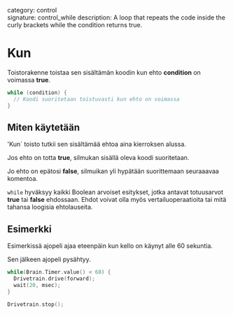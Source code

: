 category: control  
signature: control_while
description: A loop that repeats the code inside the curly brackets while the condition returns true. 

# Kun

Toistorakenne toistaa sen sisältämän koodin kun ehto **condition** on voimassa **true**.   

```cpp
while (condition) {
  // Koodi suoritetaan toistuvasti kun ehto on voimassa
}
```

## Miten käytetään

'Kun` toisto tutkii sen sisältämää ehtoa aina kierroksen alussa. 

Jos ehto on totta **true**, silmukan sisällä oleva koodi suoritetaan.

Jo ehto on epätosi **false**, silmuikan yli hypätään suorittemaan seuraaavaa komentoa.

`while` hyväksyy kaikki Boolean arvoiset esitykset, jotka antavat totuusarvot **true** tai **false** ehdossaan. Ehdot voivat olla myös vertailuoperaatioita tai mitä tahansa loogisia ehtolauseita.  

## Esimerkki

Esimerkissä ajopeli ajaa eteenpäin kun kello on käynyt alle 60 sekuntia.

Sen jälkeen ajopeli pysähtyy.

```cpp
while(Brain.Timer.value() < 60) {
  Drivetrain.drive(forward);
  wait(20, msec);
}

Drivetrain.stop();
```

<advanced>
</advanced>